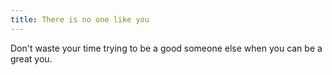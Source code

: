 ```yaml
---
title: There is no one like you
---
```


Don't waste your time trying to be a good someone else when you can be a great you.
